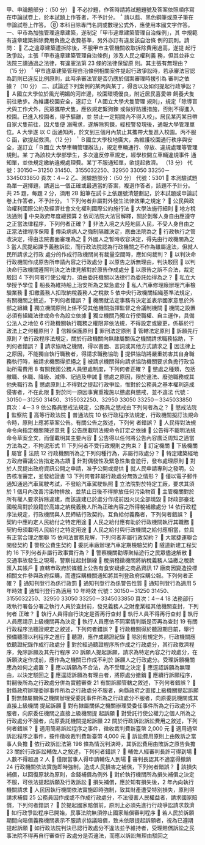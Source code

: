 甲、申論題部分：（50 分）
 不必抄題，作答時請將試題題號及答案依照順序寫在申論試卷上，於本試題上作答者，不予計分。
 請以藍、黑色鋼筆或原子筆在申論試卷上作答。
 本科目除專門名詞或數理公式外，應使用本國文字作答。
一、甲市為加強管理違章建築，遂制定「甲市違章建築管理自治條例」，其
中規範有違章建築拆除費用負擔之收費基準，另外亦訂有違反該自治條
例的罰則。請問：
 乙之違章建築遭拆除後，不服甲市主管機關收取拆除費用過高，遂提
起行政爭訟，主張「甲市違章建築管理自治條例」涉及人民之權利義
務，但其並非立法院三讀通過之法律，有違憲法第 23 條的法律保留原
則。其主張有無理由？（15 分）
 甲市違章建築管理自治條例相關案件提起行政爭訟時，若承審法官認
為罰則已違反比例原則，此時承審法官是否仍應於個案審理時援引為
審判之依據？（10 分）
二、試論述下列案例的某丙與某丁，得否以及如何提起行政爭訟？
 Ａ國立大學位於風光明媚的河岸邊，校園環境優良，附近居民喜愛帶
飼養犬隻前往散步。為維護校園安全，遂訂立「Ａ國立大學犬隻管理
規則」，規定「除導盲犬與工作犬外，民眾攜帶犬隻，應依規定繫狗鍊
或做好防護措施，否則不得進入校園。已進入校園者，得予驅離，並
禁止一定期間內不得入校」。居民某丙某日帶自家犬隻前往，因犬隻便
溺需求，遂解除狗鍊，經校警發現後，通報大學管理單位。A 大學遂
以 C 函通知丙，於文到三個月內禁止其攜帶犬隻進入校園。丙不服 C
函，欲提起救濟。（12 分）
 Ｂ國立大學校地廣大，為維護校園通行秩序與安全，遂訂立「Ｂ國立
大學車輛管理辦法」，規定車輛通行、停放、違規處理等管理規則。某
丁為該校大學部學生，多次違反停車規定，經學校開立車輛違規事件
通知單，並依規定繳納違規處理費。某丁不服通知單，欲提起救濟。
（13 分）
代號：30150－31250
31450、3155032250、32950
33050
33250－3345033850
頁次：4－2
乙、測驗題部分：（50 分） 代號：5301
 本測驗試題為單一選擇題，請選出一個正確或最適當的答案，複選作答者，該題不予計分。
 共 25 題，每題 2 分，須用 2B 鉛筆在試卡上依題號清楚劃記，於本試題或申論試卷上作答者，不予計分。
1 下列何者非屬對外發生法律效果之規定？
 公民與政治權利國際公約及經濟社會文化權利國際公約施行法
 大學法施行細則
 地方稅法通則
 中央政府年度總預算
2 依司法院大法官解釋，關於剝奪人身自由應遵守之正當法律程序，下列何者正確？
 非法入境之大陸地區人民，不受人身自由之正當法律程序保障
 傳染病病人之強制隔離決定，應由法院為之
 行政執行之管收決定，得由法院書面審理為之
 外國人之暫時收容決定，得先由行政機關為之
3 當人民提起課予義務訴訟，而行政法院認為行政機關之不作為雖屬違法，但就人民所請求之行政
處分的作成行政機關尚有裁量空間時，應如何裁判？
 以判決命行政機關作成原告所申請內容之行政處分
 以原告之訴無理由，判決駁回
 以判決命行政機關遵照判決之法律見解對於原告作成處分
 以原告之訴不合法，裁定駁回
4 下列何者行使公權力，須由委託機關以法律行為委託始得為之？
 私立大學授予學位  船長為維持船上治安所為之緊急處分
 私人汽車修理廠辦理汽車檢驗業務  扣繳義務人扣取納稅義務人之稅款
5 依中央行政機關組織基準法規定，有關機關之敘述，下列何者錯誤？
 機關就法定事務有決定並表示國家意思於外部之組織
 獨立機關原則上係不受其他機關指揮監督之合議制機關
 機關之設置必須有組織法律或命令為設立依據
 獨立機關乃獨立行使職權、自主運作，具備公法人之地位
6 行政機關執行職務之權限非依法規，不得設定或變更，係基於行政法上之何種原則？
 信賴保護原則  罪刑法定原則  管轄法定原則  訴願先行原則
7 依行政程序法規定，關於行政機關向無隸屬關係之機關請求職務協助，下列何者錯誤？
 請求協助之機關，得以書面、言詞或其他方式請求之
 因法律上之原因，不能獨自執行職務者，得請求職務協助
 提供協助將嚴重妨害其自身職務執行時，被請求機關得拒絕之
 被請求機關得向請求協助機關要求負擔行政協助所需費用
8 有關我國公務人員懲處制度，下列何者正確？
 懲處之種類，包括撤職、休職、降級、減俸、記過及申誡
 懲處之原因，限於違法、廢弛職務或其他失職行為
 懲處原則上不得對之提起行政爭訟，惟對於公務員之基本權利造成侵害者，不在此限
 對於同一原因事實重複施以懲處與懲戒，並不違法
代號：30150－31250
31450、3155032250、32950
33050
33250－3345033850
頁次：4－3
9 依公務員懲戒法規定，公務員之懲戒由下列何者為之？
 懲戒法院  監察院  高等行政法院  普通法院
10 依行政程序法規定，行政機關擬訂法規命令時，原則上應將草案公告。有關公告之敘述，下列何
者錯誤？
 人民得對法規命令向指定機關陳述意見
 公告應載明法規命令訂定之依據
 公告得不載明法規命令草案全文，而僅載明其主要內容
 公告得以任何將公告內容廣泛周知之適當方法為之，不拘泥形式
11 下列何者不受行政規則之拘束？
 訂定機關  下級機關  屬官  法院
12 行政機關所為之下列何種行為，非屬行政處分？
 特定建築經地方政府審議公告指定為古蹟
 針對偶發性及緊急性集會遊行，發布處理原則
 對於人民提出政府資訊公開之申請，准予公開或提供
 就人民申請專利之發明，公告核准審定，並發給證書
13 下列何者非屬行政處分無效之情形？
 僅以電子郵件通知通過汽車駕駛考試，不發給汽車駕駛執照
 立法院對於特定工廠，要求其須於 1 個月內改善污染物排放，並禁止日後不得排放任何污染物質
 主管機關對於所有權人要求拆除違建，而該違建已於處分作成前因火災全部燒毀
 財政部臺北國稅局對於設籍於高雄之納稅義務人所為正確內容之所得稅補繳處分
14 依行政程序法規定，行政機關與人民締結行政契約，互負給付義務者，下列何者錯誤？
 契約中應約定人民給付之特定用途
 人民之給付應有助於行政機關執行其職務
 契約毋須載明人民給付之特定用途
 人民之給付與行政機關之給付應相當，並具有正當合理之關聯
15 依司法實務見解，下列何者非屬行政契約？
 大眾捷運聯合開發契約  警校公費生契約
 委託車廠辦理汽車定期檢驗契約  隧道新建工程契約
16 下列何者非屬行政事實行為？
 警察機關勸導聚結遊行之民眾儘速解散
 交通事故發生之現場，警察拉起封鎖線
 稅捐稽徵機關將納稅義務人溢繳之稅款匯入其帳戶
 直轄市政府於媒體上公告有食安疑慮之商品資訊
17 廠商因變造投標相關文件參與政府採購，而遭採購機關通知將其刊登政府採購公報。下列何者正
確？
 通知刊登行為係行政罰  通知刊登行為係警告性質
 通知刊登行為適用 5 年時效  通知刊登行為適用 10 年時效
代號：30150－31250
31450、3155032250、32950
33050
33250－3345033850
頁次：4－4
18 法務部行政執行署各分署之執行人員於查封前，發見義務人之財產業經其他機關查封，下列何者
正確？
 執行人員得自行決定是否再行查封  執行人員不得再行查封
 執行人員應請示上級機關再為決定  執行人員應依不同案情判斷是否再為查封
19 有關行政程序法聽證規定之敘述，下列何者錯誤？
 行政機關得於聽證期日前，舉行預備聽證以利程序之進行
 聽證，應作成聽證紀錄
 除別有規定外，行政機關應依聽證紀錄作成行政處分
 對於經過聽證程序所作成之行政處分，其行政救濟程序，免除訴願及其先行程序
20 訴願人提起訴願，請求為特定內容之行政處分，在訴願決定作成前，應作為之機關已作成不利於
訴願人之行政處分。受理訴願機關應為如何之處置？
 應以訴願為不合法，為不受理之決定
 應逕認訴願為無理由，以決定駁回之
 應逕認訴願為有理由者，將原處分撤銷
 應續行訴願程序，對嗣後所為之行政處分併為實體審查
21 有關訴願管轄之敘述，下列何者錯誤？
 對縣政府辦理委辦事件所為之行政處分不服者，向縣政府之直接上級機關提起訴願
 對無隸屬關係之機關辦理受委託事件所為之行政處分不服者，向原委託機關或其直接上級機關
提起訴願
 對有隸屬關係之機關辦理受委任事件所為之行政處分不服者，向原委任機關之直接上級機關提
起訴願
 對受託行使公權力之個人所為之行政處分不服者，向原委託機關提起訴願
22 關於行政訴訟訴訟費用之敘述，下列何者錯誤？
 適用簡易訴訟程序之事件，徵收裁判費新臺幣 2,000 元
 適用通常訴訟程序之事件，按件徵收裁判費新臺幣 4,000 元
 訴訟費用原則上由敗訴之當事人負擔
 依行政訴訟法第 198 條為情況判決時，其訴訟費用由敗訴之原告負擔
23 關於行政訴訟輔佐人之敘述，下列何者錯誤？
 輔佐人經審判長許可得到場  人數不得超過 2 人
 僅限當事人得申請輔佐人到場  審判長認其不適當得撤銷
24 行政機關依法實施即時強制，造成人民損害之補償，下列何者錯誤？
 該損失補償，以回復原狀為原則，金錢補償為例外
 對於執行機關所為損失補償之決定不服，可依法提起訴願及行政訴訟
 損失補償，應於知有損失後，2 年內向執行機關請求
 人民因執行機關依法實施即時強制，致其財產遭受特別損失，原則得請求補償
25 公務員因作成或不作成行政處分，不法侵害人民權益者，請求國家賠償，下列何者錯誤？
 於提起國家賠償前，原則上必須先進行行政爭訟請求救濟
 如行政爭訟程序已開始，民事法院無須停止國家賠償審判程序
 若人民於訴願期間向賠償義務機關表示不服請求協議賠償，致未依限提起訴願者，視為已遵期
提起訴願
 如行政法院判決已認行政處分不違法並予維持者，受理賠償訴訟之民事法院不得再自行審查行
政處分是否違法，而應以訴訟無理由駁回之
